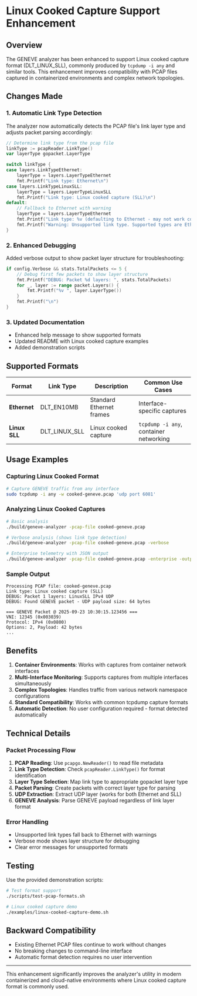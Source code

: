 # Linux Cooked Capture Support Enhancement

## Overview

The GENEVE analyzer has been enhanced to support Linux cooked capture format (DLT_LINUX_SLL), commonly produced by `tcpdump -i any` and similar tools. This enhancement improves compatibility with PCAP files captured in containerized environments and complex network topologies.

## Changes Made

### 1. Automatic Link Type Detection

The analyzer now automatically detects the PCAP file's link layer type and adjusts packet parsing accordingly:

```go
// Determine link type from the pcap file
linkType := pcapReader.LinkType()
var layerType gopacket.LayerType

switch linkType {
case layers.LinkTypeEthernet:
    layerType = layers.LayerTypeEthernet
    fmt.Printf("Link type: Ethernet\n")
case layers.LinkTypeLinuxSLL:
    layerType = layers.LayerTypeLinuxSLL
    fmt.Printf("Link type: Linux cooked capture (SLL)\n")
default:
    // Fallback to Ethernet with warning
    layerType = layers.LayerTypeEthernet
    fmt.Printf("Link type: %v (defaulting to Ethernet - may not work correctly)\n", linkType)
    fmt.Printf("Warning: Unsupported link type. Supported types are Ethernet and Linux SLL\n")
}
```

### 2. Enhanced Debugging

Added verbose output to show packet layer structure for troubleshooting:

```go
if config.Verbose && stats.TotalPackets <= 5 {
    // Debug first few packets to show layer structure
    fmt.Printf("DEBUG: Packet %d layers: ", stats.TotalPackets)
    for _, layer := range packet.Layers() {
        fmt.Printf("%v ", layer.LayerType())
    }
    fmt.Printf("\n")
}
```

### 3. Updated Documentation

- Enhanced help message to show supported formats
- Updated README with Linux cooked capture examples
- Added demonstration scripts

## Supported Formats

| Format | Link Type | Description | Common Use Cases |
|--------|-----------|-------------|------------------|
| **Ethernet** | DLT_EN10MB | Standard Ethernet frames | Interface-specific captures |
| **Linux SLL** | DLT_LINUX_SLL | Linux cooked capture | `tcpdump -i any`, container networking |

## Usage Examples

### Capturing Linux Cooked Format

```bash
# Capture GENEVE traffic from any interface
sudo tcpdump -i any -w cooked-geneve.pcap 'udp port 6081'
```

### Analyzing Linux Cooked Captures

```bash
# Basic analysis
./build/geneve-analyzer -pcap-file cooked-geneve.pcap

# Verbose analysis (shows link type detection)
./build/geneve-analyzer -pcap-file cooked-geneve.pcap -verbose

# Enterprise telemetry with JSON output
./build/geneve-analyzer -pcap-file cooked-geneve.pcap -enterprise -output json
```

### Sample Output

```
Processing PCAP file: cooked-geneve.pcap
Link type: Linux cooked capture (SLL)
DEBUG: Packet 1 layers: LinuxSLL IPv4 UDP 
DEBUG: Found GENEVE packet - UDP payload size: 64 bytes

=== GENEVE Packet @ 2025-09-23 10:30:15.123456 ===
VNI: 12345 (0x003039)
Protocol: IPv4 (0x0800)
Options: 2, Payload: 42 bytes
...
```

## Benefits

1. **Container Environments**: Works with captures from container network interfaces
2. **Multi-Interface Monitoring**: Supports captures from multiple interfaces simultaneously  
3. **Complex Topologies**: Handles traffic from various network namespace configurations
4. **Standard Compatibility**: Works with common tcpdump capture formats
5. **Automatic Detection**: No user configuration required - format detected automatically

## Technical Details

### Packet Processing Flow

1. **PCAP Reading**: Use `pcapgo.NewReader()` to read file metadata
2. **Link Type Detection**: Check `pcapReader.LinkType()` for format identification
3. **Layer Type Selection**: Map link type to appropriate gopacket layer type
4. **Packet Parsing**: Create packets with correct layer type for parsing
5. **UDP Extraction**: Extract UDP layer (works for both Ethernet and SLL)
6. **GENEVE Analysis**: Parse GENEVE payload regardless of link layer format

### Error Handling

- Unsupported link types fall back to Ethernet with warnings
- Verbose mode shows layer structure for debugging
- Clear error messages for unsupported formats

## Testing

Use the provided demonstration scripts:

```bash
# Test format support
./scripts/test-pcap-formats.sh

# Linux cooked capture demo
./examples/linux-cooked-capture-demo.sh
```

## Backward Compatibility

- Existing Ethernet PCAP files continue to work without changes
- No breaking changes to command-line interface
- Automatic format detection requires no user intervention

---

This enhancement significantly improves the analyzer's utility in modern containerized and cloud-native environments where Linux cooked capture format is commonly used.